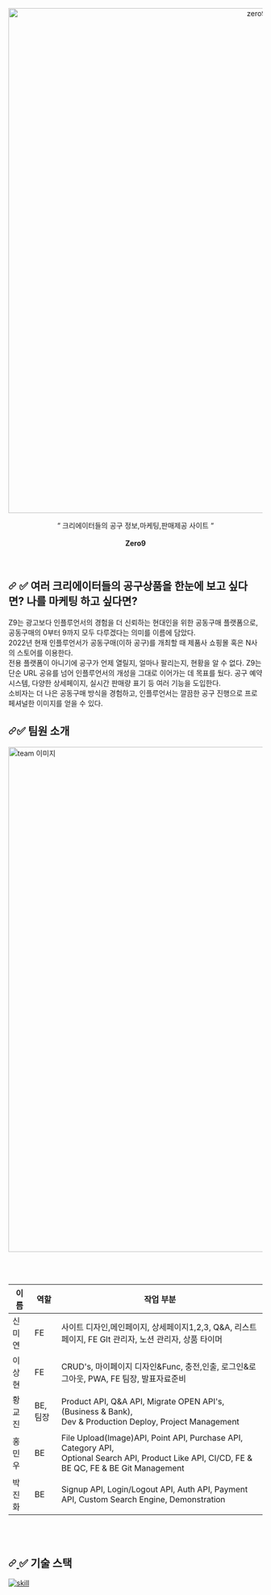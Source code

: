 <div data-target="readme-toc.content" class="Box-body px-5 pb-5">
            <article class="markdown-body entry-content container-lg" itemprop="text"><p dir="auto"><br><br></p>
<p align="center" dir="auto">
<img width="1000" alt="zero9Main" src="https://user-images.githubusercontent.com/72180863/212448323-1bfbf4eb-ed3a-42c7-93cf-a2ee12a093a5.png">

<p align="center" dir="auto">
“ 크리에이터들의 공구 정보,마케팅,판매제공 사이트 “<br><br> <strong>Zero9</strong>
</p>
<br>
<h2 dir="auto"><a id="user-content---여러 크리에이터들의 공구상품을 한눈에 보고 싶다면? 나를 마케팅 하고 싶다면?" class="anchor" aria-hidden="true" href="#--여러 크리에이터들의 공구상품을 한눈에 보고 싶다면? 나를 마케팅 하고 싶다면?"><svg class="octicon octicon-link" viewBox="0 0 16 16" version="1.1" width="16" height="16" aria-hidden="true"><path fill-rule="evenodd" d="M7.775 3.275a.75.75 0 001.06 1.06l1.25-1.25a2 2 0 112.83 2.83l-2.5 2.5a2 2 0 01-2.83 0 .75.75 0 00-1.06 1.06 3.5 3.5 0 004.95 0l2.5-2.5a3.5 3.5 0 00-4.95-4.95l-1.25 1.25zm-4.69 9.64a2 2 0 010-2.83l2.5-2.5a2 2 0 012.83 0 .75.75 0 001.06-1.06 3.5 3.5 0 00-4.95 0l-2.5 2.5a3.5 3.5 0 004.95 4.95l1.25-1.25a.75.75 0 00-1.06-1.06l-1.25 1.25a2 2 0 01-2.83 0z"></path></svg></a> <g-emoji class="g-emoji" alias="white_check_mark" fallback-src="https://github.githubassets.com/images/icons/emoji/unicode/2705.png">✅</g-emoji> 여러 크리에이터들의 공구상품을 한눈에 보고 싶다면? 나를 마케팅 하고 싶다면?</h2>
              
              
<p dir="auto">Z9는 광고보다 인플루언서의 경험을 더 신뢰하는 현대인을 위한 공동구매 플랫폼으로, 공동구매의 0부터 9까지 모두 다루겠다는 의미를 이름에 담았다.<br/>
  2022년 현재 인플루언서가 공동구매(이하 공구)를 개최할 때 제품사 쇼핑몰 혹은 N사의 스토어를 이용한다.<br/>전용 플랫폼이 아니기에 공구가 언제 열릴지, 얼마나 팔리는지,  현황을 알 수 없다.
  Z9는 단순 URL 공유를 넘어 인플루언서의 개성을 그대로 이어가는 데 목표를 뒀다. 공구 예약 시스템, 다양한 상세페이지, 실시간 판매량 표기 등 여러 기능을 도입한다.
  <br/>소비자는 더 나은 공동구매 방식을 경험하고, 인플루언서는 깔끔한 공구 진행으로 프로페셔널한 이미지를 얻을 수 있다.</p>
              

<h2 dir="auto"><a id="user-content--팀원-소개" class="anchor" aria-hidden="true" href="#-팀원-소개"><svg class="octicon octicon-link" viewBox="0 0 16 16" version="1.1" width="16" height="16" aria-hidden="true"><path fill-rule="evenodd" d="M7.775 3.275a.75.75 0 001.06 1.06l1.25-1.25a2 2 0 112.83 2.83l-2.5 2.5a2 2 0 01-2.83 0 .75.75 0 00-1.06 1.06 3.5 3.5 0 004.95 0l2.5-2.5a3.5 3.5 0 00-4.95-4.95l-1.25 1.25zm-4.69 9.64a2 2 0 010-2.83l2.5-2.5a2 2 0 012.83 0 .75.75 0 001.06-1.06 3.5 3.5 0 00-4.95 0l-2.5 2.5a3.5 3.5 0 004.95 4.95l1.25-1.25a.75.75 0 00-1.06-1.06l-1.25 1.25a2 2 0 01-2.83 0z"></path></svg></a><g-emoji class="g-emoji" alias="white_check_mark" fallback-src="https://github.githubassets.com/images/icons/emoji/unicode/2705.png">✅</g-emoji> 팀원 소개</h2>

<p dir="auto"><img width="1000px" alt="team 이미지" src="https://user-images.githubusercontent.com/72180863/212448586-dbc8f587-47f0-42aa-a1e2-e1f00347d244.png"/></p>
<br/>
<br/>
              
<table>
<thead>
<tr>
<th>이름</th>
<th>역할</th>
<th>작업 부분</th>
</tr>
</thead>
<tbody>
<tr>
<td>신미연</td>
<td>FE</td>
<td>사이트 디자인,메인페이지, 상세페이지1,2,3, Q&A, 리스트페이지, FE GIt 관리자, 노션 관리자, 상품 타이머</td>
</tr>
<tr>
<td>이상현</td>
<td>FE</td>
<td>CRUD's, 마이페이지 디자인&Func, 충전,인출, 로그인&로그아웃, PWA, FE 팀장, 발표자료준비</td>
</tr>

<tr>
<td>황교진</td>
<td>BE,팀장</td>
<td>Product API, Q&A API, Migrate OPEN API's, (Business & Bank),<br/>Dev & Production Deploy, Project Management</td>
</tr>
<tr>
<td>홍민우</td>
<td>BE</td>
<td>File Upload(Image)API, Point API, Purchase API, Category API,<br/>Optional Search API, Product Like API, CI/CD, FE & BE QC, FE & BE Git Management</td>
</tr>
<tr>
<td>박진화</td>
<td>BE</td>
<td>Signup API, Login/Logout API, Auth API, Payment API, Custom Search Engine, Demonstration</td>
</tr>

</tbody>
</table>
              <br/>
<br/>
<h2 dir="auto"><a id="user-content--기술-스택" class="anchor" aria-hidden="true" href="#-기술-스택"><svg class="octicon octicon-link" viewBox="0 0 16 16" version="1.1" width="16" height="16" aria-hidden="true"><path fill-rule="evenodd" d="M7.775 3.275a.75.75 0 001.06 1.06l1.25-1.25a2 2 0 112.83 2.83l-2.5 2.5a2 2 0 01-2.83 0 .75.75 0 00-1.06 1.06 3.5 3.5 0 004.95 0l2.5-2.5a3.5 3.5 0 00-4.95-4.95l-1.25 1.25zm-4.69 9.64a2 2 0 010-2.83l2.5-2.5a2 2 0 012.83 0 .75.75 0 001.06-1.06 3.5 3.5 0 00-4.95 0l-2.5 2.5a3.5 3.5 0 004.95 4.95l1.25-1.25a.75.75 0 00-1.06-1.06l-1.25 1.25a2 2 0 01-2.83 0z"></path></svg>
  </a><g-emoji class="g-emoji" alias="white_check_mark" fallback-src="https://github.githubassets.com/images/icons/emoji/unicode/2705.png">✅</g-emoji> 기술 스택</h2>
<p dir="auto"><a target="_blank" rel="noopener noreferrer nofollow" href="https://user-images.githubusercontent.com/92153061/194533662-98a3d9a0-577c-4c1e-9c2a-14ef35744a30.png"><img src="https://user-images.githubusercontent.com/72180863/212448976-a646b418-424a-4232-b8b3-0ed2ce1e90f3.png" alt="skill" style="max-width: 100%;"></a></p><div/>

              
              
